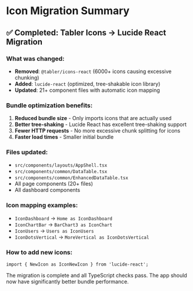 # Icon Migration Summary

## ✅ Completed: Tabler Icons → Lucide React Migration

### What was changed:
- **Removed**: `@tabler/icons-react` (6000+ icons causing excessive chunking)
- **Added**: `lucide-react` (optimized, tree-shakable icon library)
- **Updated**: 21+ component files with automatic icon mapping

### Bundle optimization benefits:
1. **Reduced bundle size** - Only imports icons that are actually used
2. **Better tree-shaking** - Lucide React has excellent tree-shaking support
3. **Fewer HTTP requests** - No more excessive chunk splitting for icons
4. **Faster load times** - Smaller initial bundle

### Files updated:
- `src/components/layouts/AppShell.tsx`
- `src/components/common/DataTable.tsx`
- `src/components/common/EnhancedDataTable.tsx`
- All page components (20+ files)
- All dashboard components

### Icon mapping examples:
- `IconDashboard` → `Home as IconDashboard`
- `IconChartBar` → `BarChart3 as IconChart`
- `IconUsers` → `Users as IconUsers`
- `IconDotsVertical` → `MoreVertical as IconDotsVertical`

### How to add new icons:
```tsx
import { NewIcon as IconNewIcon } from 'lucide-react';
```

The migration is complete and all TypeScript checks pass. The app should now have significantly better bundle performance.